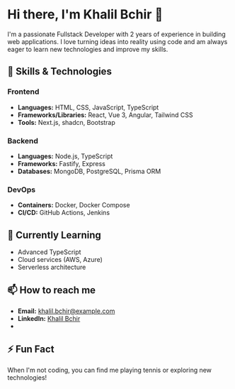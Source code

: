 # Hi there, I'm Khalil Bchir 👋

I'm a passionate Fullstack Developer with 2 years of experience in building web applications. I love turning ideas into reality using code and am always eager to learn new technologies and improve my skills.

## 🚀 Skills & Technologies

### Frontend
- **Languages:** HTML, CSS, JavaScript, TypeScript
- **Frameworks/Libraries:** React, Vue 3, Angular, Tailwind CSS
- **Tools:** Next.js, shadcn, Bootstrap

### Backend
- **Languages:** Node.js, TypeScript
- **Frameworks:** Fastify, Express
- **Databases:** MongoDB, PostgreSQL, Prisma ORM

### DevOps
- **Containers:** Docker, Docker Compose
- **CI/CD:** GitHub Actions, Jenkins

## 🌱 Currently Learning
- Advanced TypeScript
- Cloud services (AWS, Azure)
- Serverless architecture

## 📫 How to reach me
- **Email:** khalil.bchir@example.com
- **LinkedIn:** [Khalil Bchir](https://www.linkedin.com/in/khalil-bchir/)
- 
## ⚡ Fun Fact
When I'm not coding, you can find me playing tennis or exploring new technologies!
